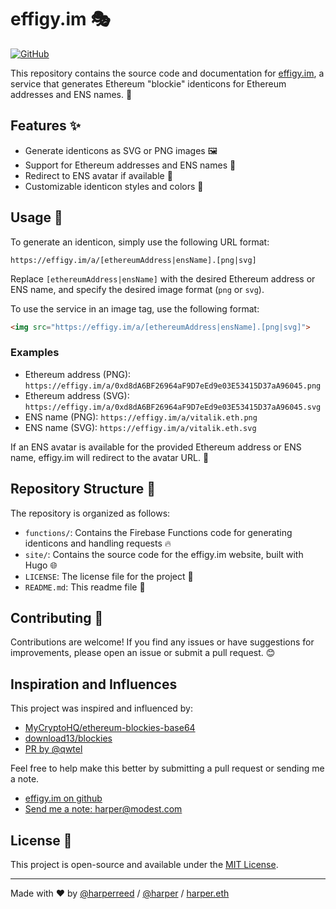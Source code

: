 # effigy.im 🎭

[![GitHub](https://img.shields.io/github/license/harperreed/effigy.im?style=flat-square)](https://github.com/harperreed/effigy.im/blob/main/LICENSE)

This repository contains the source code and documentation for [effigy.im](https://effigy.im), a service that generates Ethereum "blockie" identicons for Ethereum addresses and ENS names. 🌈

## Features ✨

- Generate identicons as SVG or PNG images 🖼️
- Support for Ethereum addresses and ENS names 🔖
- Redirect to ENS avatar if available 🔀
- Customizable identicon styles and colors 🎨

## Usage 🚀

To generate an identicon, simply use the following URL format:

```
https://effigy.im/a/[ethereumAddress|ensName].[png|svg]
```

Replace `[ethereumAddress|ensName]` with the desired Ethereum address or ENS name, and specify the desired image format (`png` or `svg`).

To use the service in an image tag, use the following format:

```html
<img src="https://effigy.im/a/[ethereumAddress|ensName].[png|svg]">
```

### Examples

- Ethereum address (PNG): `https://effigy.im/a/0xd8dA6BF26964aF9D7eEd9e03E53415D37aA96045.png`
- Ethereum address (SVG): `https://effigy.im/a/0xd8dA6BF26964aF9D7eEd9e03E53415D37aA96045.svg`
- ENS name (PNG): `https://effigy.im/a/vitalik.eth.png`
- ENS name (SVG): `https://effigy.im/a/vitalik.eth.svg`

If an ENS avatar is available for the provided Ethereum address or ENS name, effigy.im will redirect to the avatar URL. 🌠

## Repository Structure 📂

The repository is organized as follows:

- `functions/`: Contains the Firebase Functions code for generating identicons and handling requests 🔥
- `site/`: Contains the source code for the effigy.im website, built with Hugo 🌐
- `LICENSE`: The license file for the project 📜
- `README.md`: This readme file 📖

## Contributing 🤝

Contributions are welcome! If you find any issues or have suggestions for improvements, please open an issue or submit a pull request. 😊

## Inspiration and Influences

This project was inspired and influenced by:

- [MyCryptoHQ/ethereum-blockies-base64](https://github.com/MyCryptoHQ/ethereum-blockies-base64)
- [download13/blockies](https://github.com/download13/blockies)
- [PR by @qwtel](https://github.com/download13/blockies/pull/12)

Feel free to help make this better by submitting a pull request or sending me a note.

- [effigy.im on github](https://github.com/harperreed/effigy.im)
- [Send me a note: harper@modest.com](mailto:harper@modest.com)

## License 📄

This project is open-source and available under the [MIT License](LICENSE).

---

Made with ❤️ by [@harperreed](https://github.com/harperreed) / [@harper](https://twitter.com/harper) / [harper.eth](https://art.pizza/harper.eth)

